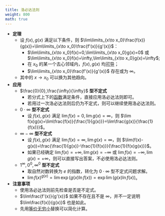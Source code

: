 ```yaml
---
title: 洛必达法则
weight: 800
math: true
---
```


- **定理**
    - 设 $f(x),g(x)$ 满足以下条件，则 $\lim\limits_{x\to x_0}\frac{f(x)}{g(x)}=\lim\limits_{x\to x_0}\frac{f'(x)}{g'(x)}$：
        - $\lim\limits_{x\to x_0}f(x)=0,\lim\limits_{x\to x_0}g(x)=0$ 或 $\lim\limits_{x\to x_0}f(x)=\infty,\lim\limits_{x\to x_0}g(x)=\infty$;
        - 在 $x_0$ 的某一个去心邻域内，$f(x),g(x)$ 均[可导](/notes/docs/mathematics/calculus/derivative#ri73aj)；
        - $\lim\limits_{x\to x_0}\frac{f'(x)}{g'(x)}$ 存在或为 $\infty$。
    - 其中的 $x\to x_0$ 可以换为其他趋向。
- **应用**
    - $\frac{0}{0},\frac{\infty}{\infty}$ **型不定式**
        - 若分式上下的[函数](/notes/docs/mathematics/calculus/function)满足条件，直接应用洛必达法则即可。
        - 若用过一次洛必达法则后仍为不定式，则可以继续使用洛必达法则。
    - $0\cdot\infty$ **型不定式**
        - 设 $f(x),g(x)$ 满足 $\lim f(x)=0,\lim g(x)=\infty$，则 $\lim f(x)g(x)=\lim\frac{f(x)}{\frac{1}{g(x)}}=\lim\frac{g(x)}{\frac{1}{f(x)}}$。
    - $\infty-\infty$ **型不定式**
        - 设 $f(x),g(x)$ 满足 $\lim f(x)=\infty,\lim g(x)=\infty$，则 $\lim(f(x)-g(x))=\frac{\frac{1}{g(x)}-\frac{1}{f(x)}}{\frac{1}{f(x)g(x)}}$。
        - 如果已经确定 $\lim f(x)=+\infty,\lim g(x)=-\infty$ 或 $\lim f(x)=-\infty,\lim g(x)=+\infty$，则可以直接写出答案，不必使用洛必达法则。
    - $1^{\infty},0^0,\infty^0$ **型不定式**
        - 取自然对数转换为 $e$ 的指数，转化为 $0\cdot\infty$ 型不定式问题求解。
        - $\lim f(x)^{g(x)}=\lim\exp(g(x)\ln f(x))=\exp\lim(g(x)\ln f(x))$。
- **注意事项**
    - 使用洛必达法则前先检查是否是不定式。
    - $\lim\frac{f'(x)}{g'(x)}$ 如果不存在且不是 $\infty$，并不一定说明 $\lim\frac{f(x)}{g(x)}$ 也是如此。
    - 先用[等价无穷小](/notes/docs/mathematics/calculus/infinitesimal-and-infinite#tbuz72)替换可以简化计算。
